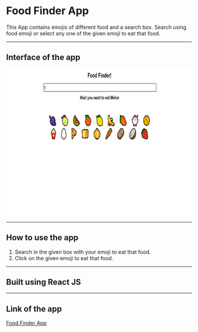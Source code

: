 # **Food Finder App**
This App contains emojis of different food and a search box. Search using food emoji or select any one of the given emoji to eat that food.

---

## **Interface of the app**
<img src="./public/Screenshot (820).png" alt="interface" width="650" height="400"/>

---

## **How to use the app**
1. Search in the given box with your emoji to eat that food.
2. Click on the given emoji to eat that food.

---

## **Built using** React JS

---

## **Link of the app**

[Food Finder App](https://rohit-mark-8-food-finder.netlify.app/)
